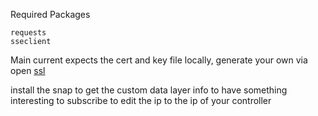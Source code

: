 Required Packages 
    
    requests 
    sseclient 

Main current expects the cert and key file locally, generate your own via open [ssl](https://community.boschrexroth.com/smart-hmi-webiq-designer-and-server-zqilynus/post/how-to-create-a-certificate-to-avoid-the-message-err-cert-authority-VYOPkgsDtfvUvKO)

install the snap to get the custom data layer info to have something interesting to subscribe to 
edit the ip to the ip of your controller 

    
